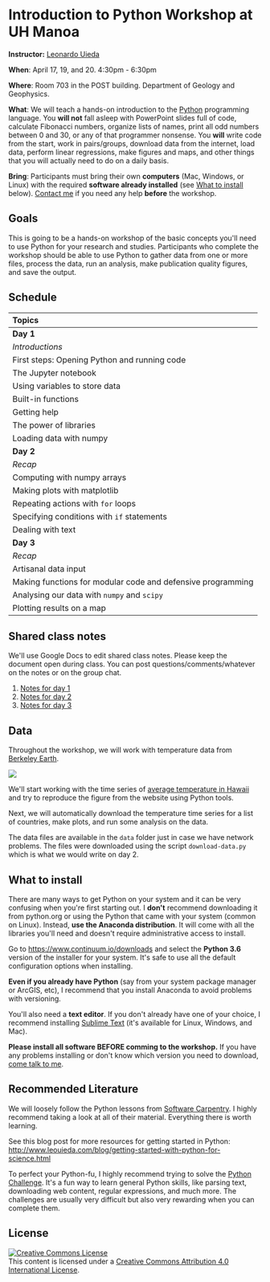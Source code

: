 # Introduction to Python Workshop at UH Manoa

**Instructor:** [Leonardo Uieda](http://www.leouieda.com)

**When**:
April 17, 19, and 20. 4:30pm - 6:30pm

**Where**:
Room 703 in the POST building. Department of Geology and Geophysics.

**What**:
We will teach a hands-on introduction to the [Python](https://www.python.org/)
programming language.
You **will not** fall asleep with PowerPoint slides full of code,
calculate Fibonacci numbers, organize lists of names, print
all odd numbers between 0 and 30, or any of that programmer nonsense.
You **will** write code from the start, work in pairs/groups, download data
from the internet, load data, perform linear regressions, make figures and
maps, and other things that you will actually need to do on a daily basis.

**Bring**:
Participants must bring their own **computers** (Mac, Windows, or Linux) with the
required **software already installed** (see [What to install](what-to-install)
below).
[Contact me](http://www.leouieda.com/contact/) if you need any help **before**
the workshop.


## Goals

This is going to be a hands-on workshop of the basic concepts you'll need to
use Python for your research and studies.
Participants who complete the workshop should be able to use Python to gather
data from one or more files, process the data, run an analysis, make
publication quality figures, and save the output.


## Schedule

| **Topics** |
|:-----------|
| **Day 1** |
| *Introductions* |
| First steps: Opening Python and running code |
| The Jupyter notebook |
| Using variables to store data |
| Built-in functions |
| Getting help |
| The power of libraries |
| Loading data with numpy |
| **Day 2** |
| *Recap* |
| Computing with numpy arrays |
| Making plots with matplotlib |
| Repeating actions with `for` loops |
| Specifying conditions with `if` statements |
| Dealing with text |
| **Day 3** |
| *Recap* |
| Artisanal data input |
| Making functions for modular code and defensive programming |
| Analysing our data with `numpy` and `scipy` |
| Plotting results on a map |


## Shared class notes

We'll use Google Docs to edit shared class notes.
Please keep the document open during class.
You can post questions/comments/whatever on the notes or
on the group chat.

1. [Notes for day 1](https://docs.google.com/document/d/1cfmbCcUbqQZJHqEPifhVT5hC07r0LHNTwIlckaj5gRk/edit?usp=sharing)
2. [Notes for day 2](https://docs.google.com/document/d/1i1daJKs6qrqtVEjxLSGd69Atay2UYujTn2YXVB_-FjU/edit?usp=sharing)
3. [Notes for day 3](https://docs.google.com/document/d/1amWSLCPh1EkjpfAdaE3-TUus1Apdjr_d-oC3Z-eL93s/edit?usp=sharing)


## Data

Throughout the workshop, we will work with temperature data from
[Berkeley Earth](http://berkeleyearth.org/).

[![](http://berkeleyearth.lbl.gov/auto/Regional/TAVG/Figures/global-land-TAVG-Trend.png)](http://berkeleyearth.lbl.gov/regions/global-land)

We'll start working with the time series of [average temperature in
Hawaii](http://berkeleyearth.lbl.gov/regions/hawaii) and try to reproduce the
figure from the website using Python tools.

Next, we will automatically download the temperature time series for a list of
countries, make plots, and run some analysis on the data.

The data files are available in the `data` folder just in case we have network
problems.
The files were downloaded using the script `download-data.py` which is what we
would write on day 2.


## What to install

There are many ways to get Python on your system and it can be very confusing
when you're first starting out.
I **don't** recommend downloading it from python.org or using the Python that
came with your system (common on Linux).
Instead, **use the Anaconda distribution**.
It will come with all the libraries you'll need and doesn't require
administrative access to install.

Go to https://www.continuum.io/downloads and select the **Python 3.6** version
of the installer for your system.
It's safe to use all the default configuration options when installing.

**Even if you already have Python** (say from your system package manager or
ArcGIS, etc), I recommend that you install Anaconda to avoid problems with
versioning.

You'll also need a **text editor**. If you don't already have one of your
choice, I recommend installing [Sublime Text](https://www.sublimetext.com/)
(it's available for Linux, Windows, and Mac).

**Please install all software BEFORE comming to the workshop.** If you have any
problems installing or don't know which version you need to download,
[come talk to me](http://www.leouieda.com/contact/).



## Recommended Literature

We will loosely follow the Python lessons from
[Software Carpentry](https://software-carpentry.org/).
I highly recommend taking a look at all of their material.
Everything there is worth learning.

See this blog post for more resources for getting started in Python:
http://www.leouieda.com/blog/getting-started-with-python-for-science.html

To perfect your Python-fu, I highly recommend trying to solve the
[Python Challenge](http://www.pythonchallenge.com/).
It's a fun way to learn general Python skills, like parsing text, downloading
web content, regular expressions, and much more.
The challenges are usually very difficult but also very rewarding when you can
complete them.


## License

<a rel="license" href="http://creativecommons.org/licenses/by/4.0/"><img alt="Creative Commons License" style="border-width:0" src="https://i.creativecommons.org/l/by/4.0/88x31.png" /></a><br />This content is licensed under a
<a rel="license" href="http://creativecommons.org/licenses/by/4.0/">Creative Commons Attribution 4.0 International License</a>.
